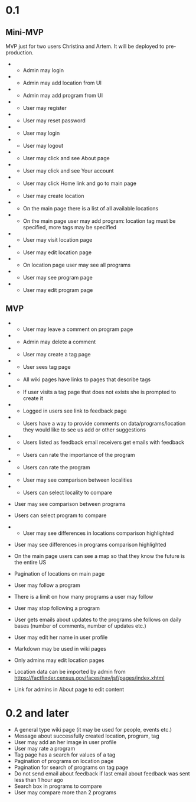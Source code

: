 # 0.1

## Mini-MVP

MVP just for two users Christina and Artem. It will be deployed to pre-production.

- + Admin may login
- + Admin may add location from UI
- + Admin may add program from UI
- + User may register
- + User may reset password
- + User may login
- + User may logout
- + User may click and see About page
- + User may click and see Your account
- + User may click Home link and go to main page
- + User may create location
- + On the main page there is a list of all available locations
- + On the main page user may add program: location tag must be specified, more tags may be specified
- + User may visit location page
- + User may edit location page
- + On location page user may see all programs
- + User may see program page
- + User may edit program page

## MVP

- + User may leave a comment on program page
- + Admin may delete a comment

- + User may create a tag page
- + User sees tag page
- + All wiki pages have links to pages that describe tags
- + If user visits a tag page that does not exists she is prompted to create it

- + Logged in users see link to feedback page
- + Users have a way to provide comments on data/programs/location they would like to see us add or other suggestions
- + Users listed as feedback email receivers get emails with feedback

- + Users can rate the importance of the program
- + Users can rate the program

- + User may see comparison between localities
- + Users can select locality to compare
- User may see comparison between programs
- Users can select program to compare
- + User may see differences in locations comparison highlighted
- User may see differences in programs comparison highlighted

- On the main page users can see a map so that they know the future is the entire US

- Pagination of locations on main page

- User may follow a program
- There is a limit on how many programs a user may follow
- User may stop following a program
- User gets emails about updates to the programs she follows on daily bases (number of comments, number of updates etc.)

- User may edit her name in user profile

- Markdown may be used in wiki pages

- Only admins may edit location pages
- Location data can be imported by admin from  https://factfinder.census.gov/faces/nav/jsf/pages/index.xhtml

- Link for admins in About page to edit content


# 0.2 and later

- A general type wiki page (it may be used for people, events etc.)
- Message about successfully created location, program, tag
- User may add an her image in user profile
- User may rate a program
- Tag page has a search for values of a tag
- Pagination of programs on location page
- Pagination for search of programs on tag page
- Do not send email about feedback if last email about feedback was sent less than 1 hour ago
- Search box in programs to compare
- User may compare more than 2 programs

